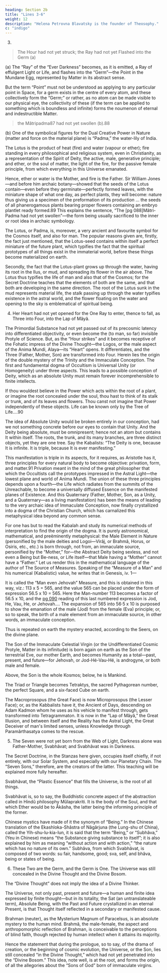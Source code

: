 ```yaml
---
heading: Section 2b
title: "Lines 3-6"
weight: 12
description: "Helena Petrovna Blavatsky is the founder of Theosophy."
c: "indigo"
---
```



3. 

> The Hour had not yet struck; the Ray had not yet Flashed into the Germ (a)

(a) The “Ray” of the “Ever Darkness” becomes, as it is emitted, a Ray of effulgent Light or Life, and flashes into the “Germ”—the Point in the Mundane Egg, represented by Matter in its abstract sense. 

But the term “Point” must not be understood as applying to any particular point in Space, for a germ exists in the centre of every atom, and these collectively form the “Germ;” or rather, as no atom can be made visible to our physical eye, the collectivity of these (if the term can be applied to something which is boundless and infinite) forms the noumenon of eternal and indestructible Matter.


> the Mâtripadma87 had not yet swollen (b).88

(b) One of the symbolical figures for the Dual Creative Power in Nature (matter and force on the material plane) is “Padma,” the water-lily of India. 

The Lotus is the product of heat (fire) and water (vapour or ether); fire standing in every philosophical and religious system, even in Christianity, as a representation of the Spirit of Deity, the active, male, generative principle; and ether, or the soul of matter, the light of the fire, for the passive female principle, from which everything in this Universe emanated. 

Hence, ether or water is the Mother, and fire is the Father. Sir William Jones—and before him archaic botany—showed that the seeds of the Lotus contain—even before they germinate—perfectly formed leaves, with the miniature shape of what one day, as perfect plants, they will become: nature thus giving us a specimen of the preformation of its production ... the seeds of all phanerogamous plants bearing proper flowers containing an embryo plantlet ready formed.89 This explains the sentence, “The [pg 088]Mâtri-Padma had not yet swollen”—the form being usually sacrificed to the inner or root idea in archaic symbology.

The Lotus, or Padma, is, moreover, a very ancient and favourite symbol for the Cosmos itself, and also for man. The popular reasons given are, firstly, the fact just mentioned, that the Lotus-seed contains within itself a perfect miniature of the future plant, which typifies the fact that the spiritual prototypes of all things exist in the immaterial world, before these things become materialized on earth. 

Secondly, the fact that the Lotus-plant grows up through the water, having its root in the Ilus, or mud, and spreading its flower in the air above. The Lotus thus typifies the life of man and also that of the Cosmos; for the Secret Doctrine teaches that the elements of both are the same, and that both are developing in the same direction. The root of the Lotus sunk in the mud represents material life, the stalk passing up through the water typifies existence in the astral world, and the flower floating on the water and opening to the sky is emblematical of spiritual being.


4. Her Heart had not yet opened for the One Ray to enter, thence to fall, as Three into Four, into the Lap of Mâyâ.

The Primordial Substance had not yet passed out of its precosmic latency into differentiated objectivity, or even become the (to man, so far) invisible Protyle of Science. But, as the “Hour strikes” and it becomes receptive of the Fohatic impress of the Divine Thought—the Logos, or the male aspect of the Anima Mundi, Alaya—its “Heart” opens. It differentiates, and the Three (Father, Mother, Son) are transformed into Four. Herein lies the origin of the double mystery of the Trinity and the Immaculate Conception. The first and fundamental dogma of Occultism is Universal Unity (or Homogeneity) under three aspects. This leads to a possible conception of Deity, which as an absolute Unity must remain forever incomprehensible to finite intellects.

If thou wouldest believe in the Power which acts within the root of a plant, or imagine the root concealed under the soul, thou hast to think of its stalk or trunk, and of its leaves and flowers. Thou canst not imagine that Power independently of these objects. Life can be known only by the Tree of Life....90


The idea of Absolute Unity would be broken entirely in our conception, had we not something concrete before our eyes to contain that Unity. And the Deity being absolute, must be omnipresent; hence not an atom but contains It within itself. The roots, the trunk, and its many branches, are three distinct objects, yet they are one tree. Say the Kabalists: “The Deity is one, because It is infinite. It is triple, because It is ever manifesting.” 

This manifestation is triple in its aspects, for it requires, as Aristotle has it, three principles for every natural body to become objective: privation, form, and matter.91 Privation meant in the mind of the great philosopher that which the Occultists call the prototypes impressed in the Astral Light—the lowest plane and world of Anima Mundi. The union of these three principles depends upon a fourth—the Life which radiates from the summits of the Unreachable, to become a universally diffused Essence on the manifested planes of Existence. And this Quaternary (Father, Mother, Son, as a Unity, and a Quaternary—as a living manifestation) has been the means of leading to the very archaic idea of Immaculate Conception, now finally crystallized into a dogma of the Christian Church, which has carnalized this metaphysical idea beyond any common sense. 

For one has but to read the Kabalah and study its numerical methods of interpretation to find the origin of the dogma. It is purely astronomical, mathematical, and preëminently metaphysical: the Male Element in Nature (personified by the male deities and Logoi—Virâj, or Brahmâ, Horus, or Osiris, etc., etc.) is born through, not from, an immaculate source, personified by the “Mother,” for—the Abstract Deity being sexless, and not even a Being but Be-ness, or Life itself—that Male having a “Mother” cannot have a “Father.” Let us render this in the mathematical language of the author of The Source of Measures. Speaking of the “Measure of a Man” and his numerical (Kabalistic) value, he writes that in Genesis, iv. 1—

It is called the “Man even Jehovah” Measure, and this is obtained in this way, viz.: 113 x 5 = 565, and the value 565 can be placed under the form of expression 56.5 x 10 = 565. Here the Man-number 113 becomes a factor of 56.5 x 10, and the [pg 090](Kabalistic) reading of this last numbered expression is Jod, He, Vau, He, or Jehovah.... The expansion of 565 into 56·5 x 10 is purposed to show the emanation of the male (Jod) from the female (Eva) principle; or, so to speak, the birth of a male element from an immaculate source, in other words, an immaculate conception.

Thus is repeated on earth the mystery enacted, according to the Seers, on the divine plane. 

The Son of the Immaculate Celestial Virgin (or the Undifferentiated Cosmic Protyle, Matter in its infinitude) is born again on earth as the Son of the terrestrial Eve, our mother Earth, and becomes Humanity as a total—past, present, and future—for Jehovah, or Jod-Hé-Vau-Hé, is androgyne, or both male and female. 

Above, the Son is the whole Kosmos; below, he is Mankind. 

The Triad or Triangle becomes Tetraktys, the sacred Pythagorean number, the perfect Square, and a six-faced Cube on earth. 

The Macroprosopus (the Great Face) is now Microprosopus (the Lesser Face); or, as the Kabbalists have it, the Ancient of Days, descending on Adam Kadmon whom he uses as his vehicle to manifest through, gets transformed into Tetragrammaton. It is now in the “Lap of Mâyâ,” the Great Illusion, and between itself and the Reality has the Astral Light, the Great Deceiver of man's limited senses, unless Knowledge through Paramârthasatya comes to the rescue.


5. The Seven were not yet born from the Web of Light, Darkness alone was Father-Mother, Svabhâvat; and Svabhâvat was in Darkness.

The Secret Doctrine, in the Stanzas here given, occupies itself chiefly, if not entirely, with our Solar System, and especially with our Planetary Chain. The “Seven Sons,” therefore, are the creators of the latter. This teaching will be explained more fully hereafter.

Svabhâvat, the “Plastic Essence” that fills the Universe, is the root of all things. 

Svabhâvat is, so to say, the Buddhistic concrete aspect of the abstraction called in Hindû philosophy Mûlaprakriti. It is the body of the Soul, and that which Ether would be to Âkâsha, the latter being the informing principle of the former. 

Chinese mystics have made of it the synonym of “Being.” In the Chinese translation of the Ekashloka-Shâstra of Nâgârjuna (the Lung-shu of China), called the Yih-shu-lu-kia-lun, it is said that the term “Being,” or “Subhâva,” (Yeu in Chinese) means “the Substance giving substance to itself”; it is also explained by him as meaning “without action and with action,” “the nature which has no nature of its own.” Subhâva, from which Svabhâvat, is composed of two words: su fair, handsome, good; sva, self, and bhâva, being or states of being.

6. These Two are the Germ, and the Germ is One. The Universe was still concealed in the Divine Thought and the Divine Bosom.

The “Divine Thought” does not imply the idea of a Divine Thinker. 

The Universe, not only past, present and future—a human and finite idea expressed by finite thought—but in its totality, the Sat (an untranslateable term), Absolute Being, with the Past and Future crystallized in an eternal Present, is that Thought itself reflected in a secondary or manifested cause. 

Brahman (neuter), as the Mysterium Magnum of Paracelsus, is an absolute mystery to the human mind. Brahmâ, the male-female, the aspect and anthropomorphic reflection of Brahman, is conceivable to the perceptions of blind faith, though rejected by human intellect when it attains its majority.

Hence the statement that during the prologue, so to say, of the drama of creation, or the beginning of cosmic evolution, the Universe, or the Son, lies still concealed “in the Divine Thought,” which had not yet penetrated into the “Divine Bosom.” This idea, note well, is at the root, and forms the origin, of all the allegories about the “Sons of God” born of immaculate virgins.
